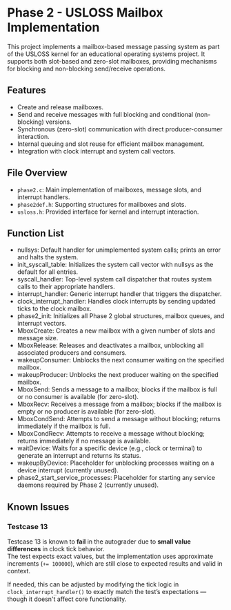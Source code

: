 # Phase 2 - USLOSS Mailbox Implementation

This project implements a mailbox-based message passing system as part of the USLOSS kernel for an educational operating systems project. It supports both slot-based and zero-slot mailboxes, providing mechanisms for blocking and non-blocking send/receive operations.

## Features

- Create and release mailboxes.
- Send and receive messages with full blocking and conditional (non-blocking) versions.
- Synchronous (zero-slot) communication with direct producer-consumer interaction.
- Internal queuing and slot reuse for efficient mailbox management.
- Integration with clock interrupt and system call vectors.

## File Overview

- `phase2.c`: Main implementation of mailboxes, message slots, and interrupt handlers.
- `phase2def.h`: Supporting structures for mailboxes and slots.
- `usloss.h`: Provided interface for kernel and interrupt interaction.

## Function List
- nullsys: Default handler for unimplemented system calls; prints an error and halts the system.
- init_syscall_table: Initializes the system call vector with nullsys as the default for all entries.
- syscall_handler: Top-level system call dispatcher that routes system calls to their appropriate handlers.
- interrupt_handler: Generic interrupt handler that triggers the dispatcher.
- clock_interrupt_handler: Handles clock interrupts by sending updated ticks to the clock mailbox.
- phase2_init: Initializes all Phase 2 global structures, mailbox queues, and interrupt vectors.
- MboxCreate: Creates a new mailbox with a given number of slots and message size.
- MboxRelease: Releases and deactivates a mailbox, unblocking all associated producers and consumers.
- wakeupConsumer: Unblocks the next consumer waiting on the specified mailbox.
- wakeupProducer: Unblocks the next producer waiting on the specified mailbox.
- MboxSend: Sends a message to a mailbox; blocks if the mailbox is full or no consumer is available (for zero-slot).
- MboxRecv: Receives a message from a mailbox; blocks if the mailbox is empty or no producer is available (for zero-slot).
- MboxCondSend: Attempts to send a message without blocking; returns immediately if the mailbox is full.
- MboxCondRecv: Attempts to receive a message without blocking; returns immediately if no message is available.
- waitDevice: Waits for a specific device (e.g., clock or terminal) to generate an interrupt and returns its status.
- wakeupByDevice: Placeholder for unblocking processes waiting on a device interrupt (currently unused).
- phase2_start_service_processes: Placeholder for starting any service daemons required by Phase 2 (currently unused).

## Known Issues

### Testcase 13

Testcase 13 is known to **fail** in the autograder due to **small value differences** in clock tick behavior.  
The test expects exact values, but the implementation uses approximate increments (`+= 100000`), which are still close to expected results and valid in context.

If needed, this can be adjusted by modifying the tick logic in `clock_interrupt_handler()` to exactly match the test’s expectations — though it doesn't affect core functionality.



